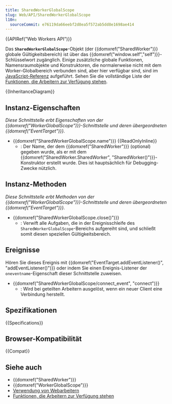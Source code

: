 ```yaml
---
title: SharedWorkerGlobalScope
slug: Web/API/SharedWorkerGlobalScope
l10n:
  sourceCommit: e76119da66eebf2d8ea5f572ab5dd8e1698ae414
---
```


{{APIRef("Web Workers API")}}

Das **`SharedWorkerGlobalScope`**-Objekt (der {{domxref("SharedWorker")}} globale Gültigkeitsbereich) ist über das {{domxref("window.self","self")}}-Schlüsselwort zugänglich. Einige zusätzliche globale Funktionen, Namensraumobjekte und Konstruktoren, die normalerweise nicht mit dem Worker-Globalbereich verbunden sind, aber hier verfügbar sind, sind im [JavaScript-Referenz](/de/docs/Web/JavaScript/Reference) aufgeführt. Sehen Sie die vollständige Liste der [Funktionen, die Arbeitern zur Verfügung stehen](/de/docs/Web/API/Web_Workers_API/Functions_and_classes_available_to_workers).

{{InheritanceDiagram}}

## Instanz-Eigenschaften

_Diese Schnittstelle erbt Eigenschaften von der {{domxref("WorkerGlobalScope")}}-Schnittstelle und deren übergeordneten {{domxref("EventTarget")}}._

- {{domxref("SharedWorkerGlobalScope.name")}} {{ReadOnlyInline}}
  - : Der Name, der dem {{domxref("SharedWorker")}} (optional) gegeben wurde, als er mit dem {{domxref("SharedWorker.SharedWorker", "SharedWorker()")}}-Konstruktor erstellt wurde. Dies ist hauptsächlich für Debugging-Zwecke nützlich.

## Instanz-Methoden

_Diese Schnittstelle erbt Methoden von der {{domxref("WorkerGlobalScope")}}-Schnittstelle und deren übergeordneten {{domxref("EventTarget")}}._

- {{domxref("SharedWorkerGlobalScope.close()")}}
  - : Verwift alle Aufgaben, die in der Ereignisschleife des `SharedWorkerGlobalScope`-Bereichs aufgereiht sind, und schließt somit diesen speziellen Gültigkeitsbereich.

## Ereignisse

Hören Sie dieses Ereignis mit {{domxref("EventTarget.addEventListener()", "addEventListener()")}} oder indem Sie einen Ereignis-Listener der `oneventname`-Eigenschaft dieser Schnittstelle zuweisen.

- {{domxref("SharedWorkerGlobalScope/connect_event", "connect")}}
  - : Wird bei geteilten Arbeitern ausgelöst, wenn ein neuer Client eine Verbindung herstellt.

## Spezifikationen

{{Specifications}}

## Browser-Kompatibilität

{{Compat}}

## Siehe auch

- {{domxref("SharedWorker")}}
- {{domxref("WorkerGlobalScope")}}
- [Verwendung von Webarbeitern](/de/docs/Web/API/Web_Workers_API/Using_web_workers)
- [Funktionen, die Arbeitern zur Verfügung stehen](/de/docs/Web/API/Web_Workers_API/Functions_and_classes_available_to_workers)
